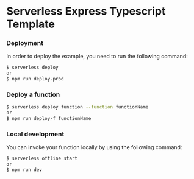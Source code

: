 # Serverless Express Typescript Template

### Deployment

In order to deploy the example, you need to run the following command:

```bash
$ serverless deploy
or
$ npm run deploy-prod
```

### Deploy a function

```bash
$ serverless deploy function --function functionName
or
$ npm run deploy-f functionName
```

### Local development

You can invoke your function locally by using the following command:

```bash
$ serverless offline start
or
$ npm run dev
```